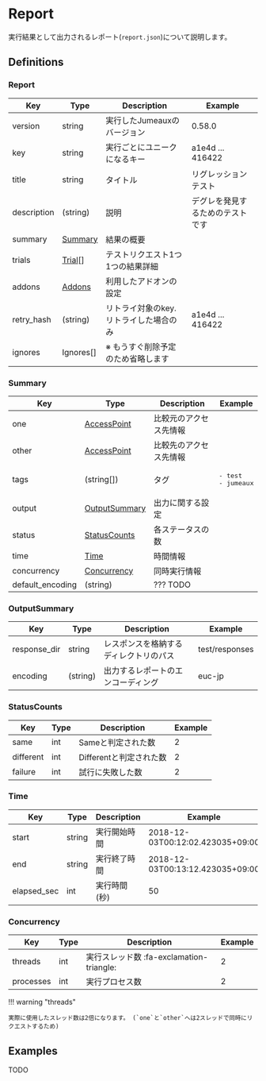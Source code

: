 Report
======

実行結果として出力されるレポート(`report.json`)について説明します。


## Definitions

### Report

| Key         | Type                | Description                             | Example                          |
|-------------|---------------------|-----------------------------------------|----------------------------------|
| version     | string              | 実行したJumeauxのバージョン             | 0.58.0                           |
| key         | string              | 実行ごとにユニークになるキー            | a1e4d ... 416422                 |
| title       | string              | タイトル                                | リグレッションテスト             |
| description | (string)            | 説明                                    | デグレを発見するためのテストです |
| summary     | [Summary](#summary) | 結果の概要                              |                                  |
| trials      | [Trial][trial][]    | テストリクエスト1つ1つの結果詳細        |                                  |
| addons      | [Addons][addons]    | 利用したアドオンの設定                  |                                  |
| retry_hash  | (string)            | リトライ対象のkey. リトライした場合のみ | a1e4d ... 416422                 |
| ignores     | Ignores[]           | ※ もうすぐ削除予定のため省略します      |                                  |


### Summary

| Key              | Type                            | Description            | Example                        |
|------------------|---------------------------------|------------------------|--------------------------------|
| one              | [AccessPoint][access-point]     | 比較元のアクセス先情報 |                                |
| other            | [AccessPoint][access-point]     | 比較先のアクセス先情報 |                                |
| tags             | (string[])                      | タグ                   | <pre>- test<br>- jumeaux</pre> |
| output           | [OutputSummary](#outputsummary) | 出力に関する設定       |                                |
| status           | [StatusCounts](#statuscounts)   | 各ステータスの数       |                                |
| time             | [Time](#time)                   | 時間情報               |                                |
| concurrency      | [Concurrency](#concurrency)     | 同時実行情報           |                                |
| default_encoding | (string)                        | ??? TODO               |                                |


### OutputSummary

|     Key      |       Type       |              Description               |    Example     |
| ------------ | ---------------- | -------------------------------------- | -------------- |
| response_dir | string           | レスポンスを格納するディレクトリのパス | test/responses |
| encoding     | (string)         | 出力するレポートのエンコーディング     | euc-jp         |

### StatusCounts

| Key       | Type | Description             | Example |
|-----------|------|-------------------------|---------|
| same      | int  | Sameと判定された数      | 2       |
| different | int  | Differentと判定された数 | 2       |
| failure   | int  | 試行に失敗した数        | 2       |

### Time

| Key         | Type   | Description  | Example                          |
|-------------|--------|--------------|----------------------------------|
| start       | string | 実行開始時間 | 2018-12-03T00:12:02.423035+09:00 |
| end         | string | 実行終了時間 | 2018-12-03T00:13:12.423035+09:00 |
| elapsed_sec | int    | 実行時間(秒) | 50                               |

### Concurrency

| Key       | Type | Description                              | Example |
|-----------|------|------------------------------------------|---------|
| threads   | int  | 実行スレッド数 :fa-exclamation-triangle: | 2       |
| processes | int  | 実行プロセス数                           | 2       |

!!! warning "threads"

    実際に使用したスレッド数は2倍になります。 (`one`と`other`へは2スレッドで同時にリクエストするため)


## Examples

TODO


[addons]: ../../addons#configration-definitions
[access-point]: ../../models/access-point
[trial]: ../../models/trial

